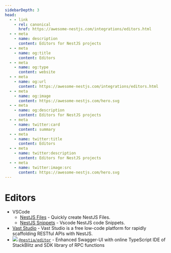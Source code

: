```yaml
---
sidebarDepth: 3
head:
  - - link
    - rel: canonical
      href: https://awesome-nestjs.com/integrations/editors.html
  - - meta
    - name: description
      content: Editors for NestJS projects
  - - meta
    - name: og:title
      content: Editors
  - - meta
    - name: og:type
      content: website
  - - meta
    - name: og:url
      content: https://awesome-nestjs.com/integrations/editors.html
  - - meta
    - name: og:image
      content: https://awesome-nestjs.com/hero.svg
  - - meta
    - name: og:description
      content: Editors for NestJS projects
  - - meta
    - name: twitter:card
      content: summary
  - - meta
    - name: twitter:title
      content: Editors
  - - meta
    - name: twitter:description
      content: Editors for NestJS projects
  - - meta
    - name: twitter:image:src
      content: https://awesome-nestjs.com/hero.svg
---
```


# Editors

- VSCode
  - [NestJS Files](https://marketplace.visualstudio.com/items?itemName=AbhijoyBasak.nestjs-files) - Quickly create NestJS Files.
  - [NestJS Snippets](https://github.com/ashinzekene/vscode-nestjs-snippets) - Vscode NestJS code Snippets.
- [Vast Studio](https://getvast.app) - Vast Studio is a free low-code platform for rapidly scaffolding RESTful APIs with NestJS.
- ![](https://img.shields.io/github/stars/samchon/nestia.svg?style=flat-square) [`@nestia/editor`](https://nestia.io/docs/swagger/editor/) - Enhanced Swagger-UI with online TypeScript IDE of StackBlitz and SDK library of RPC functions
